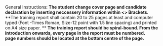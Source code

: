 General Instructions:
**The student change cover page and candidate declaration by inserting neccessery information within <> Brackets.**
**The training report shall contain 20 to 25 pages at least and computer typed (Font -Times Roman, Size-12 point with 1.5 line spacing) and printed on A4 size paper. **
**The training report should be spiral-bound. 
From the introduction onwards, every page in the report must be numbered.  
page numbers should be located at the bottom centre of the page.**
